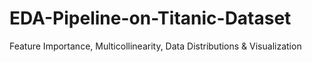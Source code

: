 # EDA-Pipeline-on-Titanic-Dataset
Feature Importance,  Multicollinearity, Data Distributions &amp; Visualization

